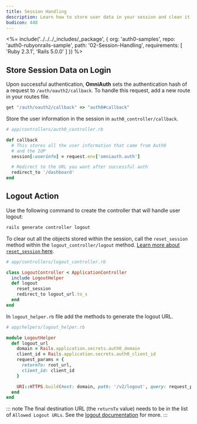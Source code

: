 ```yaml
---
title: Session Handling
description: Learn how to store user data in your session and clean it up upon logout.
budicon: 448
---
```


<%= include('../../../_includes/_package', {
  org: 'auth0-samples',
  repo: 'auth0-rubyonrails-sample',
  path: '02-Session-Handling',
  requirements: [
    'Ruby 2.3.1',
    'Rails 5.0.0'
  ]
}) %>

## Store Session Data on Login

Upon successful authentication, **OmniAuth** sets the authentication hash of a request to `/auth/oauth2/callback`. To handle this request, add a new route in your routes file.

```ruby
get "/auth/oauth2/callback" => "auth0#callback"
```

Store the user information in the session in `auth0_controller/callback`.

```ruby
# app/controllers/auth0_controller.rb

def callback
  # This stores all the user information that came from Auth0
  # and the IdP
  session[:userinfo] = request.env['omniauth.auth']

  # Redirect to the URL you want after successful auth
  redirect_to '/dashboard'
end
```

## Logout Action

Use the following command to create the controller that will handle user logout:

```bash
rails generate controller logout
```

To clear out all the objects stored within the session, call the `reset_session` method within the `logout_controller/logout` method. [Learn more about `reset_session` here](http://api.rubyonrails.org/classes/ActionController/Base.html#M000668).

```ruby
# app/controllers/logout_controller.rb

class LogoutController < ApplicationController
  include LogoutHelper
  def logout
    reset_session
    redirect_to logout_url.to_s
  end
end
```

In `logout_helper.rb` file add the methods to generate the logout URL.

```ruby
# app/helpers/logout_helper.rb

module LogoutHelper
  def logout_url
    domain = Rails.application.secrets.auth0_domain
    client_id = Rails.application.secrets.auth0_client_id
    request_params = {
      returnTo: root_url,
      client_id: client_id
    }

    URI::HTTPS.build(host: domain, path: '/v2/logout', query: request_params.to_query)
  end
end
```

::: note
The final destination URL (the `returnTo` value) needs to be in the list of `Allowed Logout URLs`. See the [logout documentation](/logout#redirecting-users-after-logout) for more.
:::

